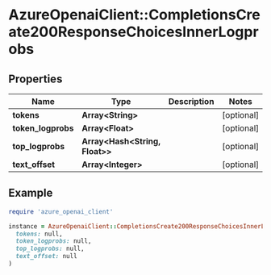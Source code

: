 # AzureOpenaiClient::CompletionsCreate200ResponseChoicesInnerLogprobs

## Properties

| Name | Type | Description | Notes |
| ---- | ---- | ----------- | ----- |
| **tokens** | **Array&lt;String&gt;** |  | [optional] |
| **token_logprobs** | **Array&lt;Float&gt;** |  | [optional] |
| **top_logprobs** | **Array&lt;Hash&lt;String, Float&gt;&gt;** |  | [optional] |
| **text_offset** | **Array&lt;Integer&gt;** |  | [optional] |

## Example

```ruby
require 'azure_openai_client'

instance = AzureOpenaiClient::CompletionsCreate200ResponseChoicesInnerLogprobs.new(
  tokens: null,
  token_logprobs: null,
  top_logprobs: null,
  text_offset: null
)
```

